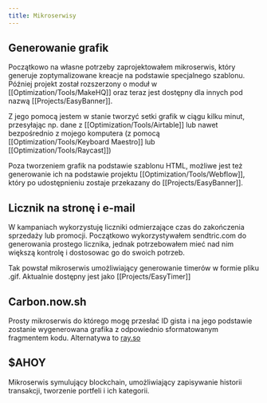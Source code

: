 ```yaml
---
title: Mikroserwisy
---
```

## Generowanie grafik
Początkowo na własne potrzeby zaprojektowałem mikroserwis, który generuje zoptymalizowane kreacje na podstawie specjalnego szablonu. Później projekt został rozszerzony o moduł w [[Optimization/Tools/MakeHQ]] oraz teraz jest dostępny dla innych pod nazwą [[Projects/EasyBanner]].

Z jego pomocą jestem w stanie tworzyć setki grafik w ciągu kilku minut, przesyłając np. dane z [[Optimization/Tools/Airtable]] lub nawet bezpośrednio z mojego komputera (z pomocą [[Optimization/Tools/Keyboard Maestro]] lub [[Optimization/Tools/Raycast]])

Poza tworzeniem grafik na podstawie szablonu HTML, możliwe jest też generowanie ich na podstawie projektu [[Optimization/Tools/Webflow]], który po udostępnieniu zostaje przekazany do [[Projects/EasyBanner]]. 

## Licznik na stronę i e-mail
W kampaniach wykorzystuję liczniki odmierzające czas do zakończenia sprzedaży lub promocji. Początkowo wykorzystywałem sendtric.com do generowania prostego licznika, jednak potrzebowałem mieć nad nim większą kontrolę i dostosowac go do swoich potrzeb. 

Tak powstał mikroserwis umożliwiający generowanie timerów w formie pliku .gif. Aktualnie dostępny jest jako [[Projects/EasyTimer]]

## Carbon.now.sh
Prosty mikroserwis do którego mogę przesłać ID gista i na jego podstawie zostanie wygenerowana grafika z odpowiednio sformatowanym fragmentem kodu. Alternatywa to [ray.so](https://ray.so)

## $AHOY
Mikroserwis symulujący blockchain, umożliwiający zapisywanie historii transakcji, tworzenie portfeli i ich kategorii. 
